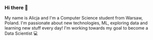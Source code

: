 ### Hi there 👋

My name is Alicja and I'm a Computer Science student from Warsaw, Poland. I'm passionate about new technologies, ML, exploring data and learning new stuff every day! I'm working towards my goal to become a Data Scientist :computer:
